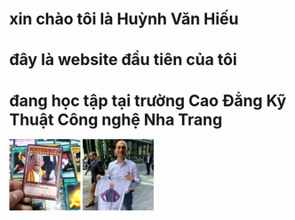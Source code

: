<html>
 <head>
<h1>xin chào tôi là Huỳnh Văn Hiếu </h1>
  <h1> đây là website đầu tiên của tôi </h1>
  <h1> đang học tập tại trường Cao Đẳng Kỹ Thuật Công nghệ Nha Trang </h1>
  <body>
    <img src="ntt.jpg" alt="nha tien tri" width="128" height="128">

<img src="meme.jpg" alt="meme" style="width:128px;height:128px;">
</body>
</html>
